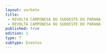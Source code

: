 ```yaml
---
layout: verbete
title:
 - REVOLTA CAMPONESA DO SUDOESTE DO PARANA
 - REVOLTA CAMPONESA DO SUDOESTE DO PARANÁ
published: true
edition: 1  
type: T
subtype: Eventos
---
```


